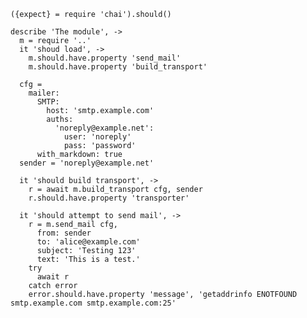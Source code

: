     ({expect} = require 'chai').should()

    describe 'The module', ->
      m = require '..'
      it 'shoud load', ->
        m.should.have.property 'send_mail'
        m.should.have.property 'build_transport'

      cfg =
        mailer:
          SMTP:
            host: 'smtp.example.com'
            auths:
              'noreply@example.net':
                user: 'noreply'
                pass: 'password'
          with_markdown: true
      sender = 'noreply@example.net'

      it 'should build transport', ->
        r = await m.build_transport cfg, sender
        r.should.have.property 'transporter'

      it 'should attempt to send mail', ->
        r = m.send_mail cfg,
          from: sender
          to: 'alice@example.com'
          subject: 'Testing 123'
          text: 'This is a test.'
        try
          await r
        catch error
        error.should.have.property 'message', 'getaddrinfo ENOTFOUND smtp.example.com smtp.example.com:25'
